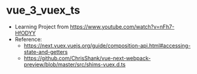 # vue_3_vuex_ts

* Learning Project from https://www.youtube.com/watch?v=nFh7-HfODYY
* Reference: 
    - https://next.vuex.vuejs.org/guide/composition-api.html#accessing-state-and-getters
    - https://github.com/ChrisShank/vue-next-webpack-preview/blob/master/src/shims-vuex.d.ts
